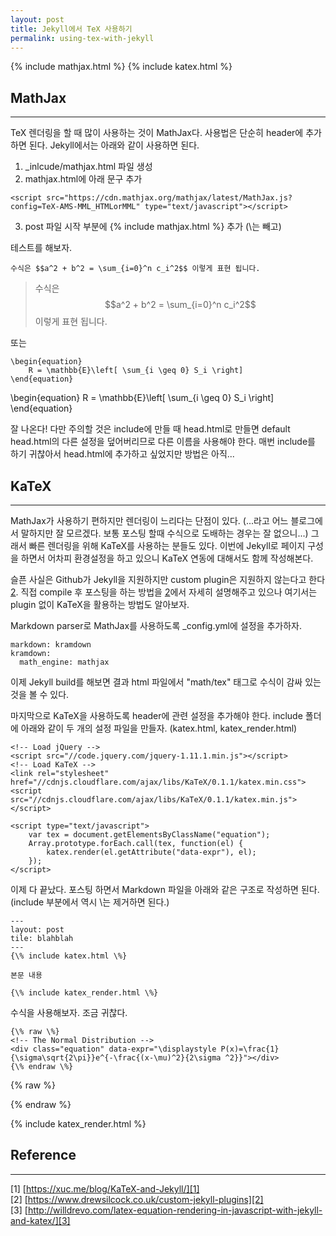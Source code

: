 ```yaml
---
layout: post
title: Jekyll에서 TeX 사용하기 
permalink: using-tex-with-jekyll
---
```

{% include mathjax.html %}
{% include katex.html %}

## MathJax
---

TeX 렌더링을 할 때 많이 사용하는 것이 MathJax다. 사용법은 단순히 header에 추가하면 된다. Jekyll에서는 아래와 같이 사용하면 된다.

1. _inlcude/mathjax.html 파일 생성
2. mathjax.html에 아래 문구 추가  
```    
<script src="https://cdn.mathjax.org/mathjax/latest/MathJax.js?config=TeX-AMS-MML_HTMLorMML" type="text/javascript"></script>
```
3. post 파일 시작 부분에 {\% include mathjax.html \%} 추가 (\는 빼고)

테스트를 해보자.

```
수식은 $$a^2 + b^2 = \sum_{i=0}^n c_i^2$$ 이렇게 표현 됩니다. 
```

> 수식은 $$a^2 + b^2 = \sum_{i=0}^n c_i^2$$ 이렇게 표현 됩니다.

또는

```
\begin{equation}
    R = \mathbb{E}\left[ \sum_{i \geq 0} S_i \right]
\end{equation}
```

\begin{equation}
    R = \mathbb{E}\left[ \sum_{i \geq 0} S_i \right]
\end{equation}


잘 나온다! 
다만 주의할 것은 include에 만들 때 head.html로 만들면 default head.html의 다른 설정을 덮어버리므로 다른 이름을 사용해야 한다.
매번 include를 하기 귀찮아서 head.html에 추가하고 싶었지만 방법은 아직...

## KaTeX
---

MathJax가 사용하기 편하지만 렌더링이 느리다는 단점이 있다. (...라고 어느 블로그에서 말하지만 잘 모르겠다. 보통 포스팅 할때 수식으로 도배하는 경우는 잘 없으니...)
그래서 빠른 렌더링을 위해 KaTeX를 사용하는 분들도 있다. 
이번에 Jekyll로 페이지 구성을 하면서 어차피 환경설정을 하고 있으니 KaTeX 연동에 대해서도 함께 작성해본다.

슬픈 사실은 Github가 Jekyll을 지원하지만 custom plugin은 지원하지 않는다고 한다[2][2].
직접 compile 후 포스팅을 하는 방법을 [2][2]에서 자세히 설명해주고 있으나 여기서는 plugin 없이 KaTeX을 활용하는 방법도 알아보자.

Markdown parser로 MathJax를 사용하도록 _config.yml에 설정을 추가하자.
```
markdown: kramdown
kramdown:
  math_engine: mathjax
```

이제 Jekyll build를 해보면 결과 html 파일에서 "math/tex" 태그로 수식이 감싸 있는 것을 볼 수 있다.

마지막으로 KaTeX을 사용하도록 header에 관련 설정을 추가해야 한다. 
include 폴더에 아래와 같이 두 개의 설정 파일을 만들자. (katex.html, katex_render.html)

```
<!-- Load jQuery -->
<script src="//code.jquery.com/jquery-1.11.1.min.js"></script>
<!-- Load KaTeX -->
<link rel="stylesheet" href="//cdnjs.cloudflare.com/ajax/libs/KaTeX/0.1.1/katex.min.css">
<script src="//cdnjs.cloudflare.com/ajax/libs/KaTeX/0.1.1/katex.min.js"></script>
```

```
<script type="text/javascript">
    var tex = document.getElementsByClassName("equation");
    Array.prototype.forEach.call(tex, function(el) {
        katex.render(el.getAttribute("data-expr"), el);
    });
</script>
```

이제 다 끝났다. 포스팅 하면서 Markdown 파일을 아래와 같은 구조로 작성하면 된다.
(include 부분에서 역시 \는 제거하면 된다.)

```
---
layout: post
tile: blahblah
---
{\% include katex.html \%}

본문 내용

{\% include katex_render.html \%}
```

수식을 사용해보자. 조금 귀찮다.

```
{\% raw \%}
<!-- The Normal Distribution -->
<div class="equation" data-expr="\displaystyle P(x)=\frac{1}{\sigma\sqrt{2\pi}}e^{-\frac{(x-\mu)^2}{2\sigma ^2}}"></div>
{\% endraw \%}
```

{% raw %}
<!-- The Normal Distribution -->
<div class="equation" data-expr="\displaystyle P(x)=\frac{1}{\sigma\sqrt{2\pi}}e^{-\frac{(x-\mu)^2}{2\sigma ^2}}"></div>
{% endraw %}
  
  
{% include katex_render.html %} 
  
   
## Reference
---

\[1\] [https://xuc.me/blog/KaTeX-and-Jekyll/][1]  
\[2\] [https://www.drewsilcock.co.uk/custom-jekyll-plugins][2]  
\[3\] [http://willdrevo.com/latex-equation-rendering-in-javascript-with-jekyll-and-katex/][3]

[1]: https://xuc.me/blog/KaTeX-and-Jekyll/
[2]: https://www.drewsilcock.co.uk/custom-jekyll-plugins
[3]: http://willdrevo.com/latex-equation-rendering-in-javascript-with-jekyll-and-katex/

